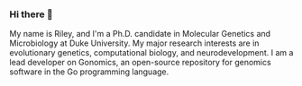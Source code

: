 ### Hi there 👋

My name is Riley, and I'm a Ph.D. candidate in Molecular Genetics and Microbiology
at Duke University. My major research interests are in evolutionary genetics, 
computational biology, and neurodevelopment. I am a lead developer on Gonomics, an open-source
repository for genomics software in the Go programming language. 

<!--
**rimangan/rimangan** is a ✨ _special_ ✨ repository because its `README.md` (this file) appears on your GitHub profile.

Here are some ideas to get you started:

- 🔭 I’m currently working on ...
- 🌱 I’m currently learning ...
- 👯 I’m looking to collaborate on ...
- 🤔 I’m looking for help with ...
- 💬 Ask me about ...
- 📫 How to reach me: ...
- 😄 Pronouns: ...
- ⚡ Fun fact: ...
-->
